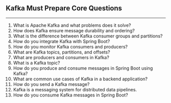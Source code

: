 ## Kafka Must Prepare Core Questions

---

1. What is Apache Kafka and what problems does it solve?
2. How does Kafka ensure message durability and ordering?
3. What is the difference between Kafka consumer groups and partitions?
4. How do you integrate Kafka with Spring Boot?
5. How do you monitor Kafka consumers and producers?
6. What are Kafka topics, partitions, and offsets?
7. What are producers and consumers in Kafka?
8. What is a Kafka topic?
9. How do you produce and consume messages in Spring Boot using Kafka?
10. What are common use cases of Kafka in a backend application?
11. How do you send a Kafka message?
12. Kafka is a messaging system for distributed data pipelines.
13. How do you consume Kafka messages in Spring Boot?